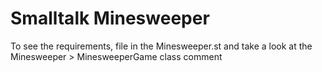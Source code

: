 # Smalltalk Minesweeper

To see the requirements, file in the Minesweeper.st and take a look at
the Minesweeper > MinesweeperGame class comment
